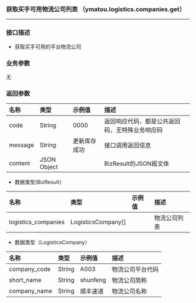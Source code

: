 ### 获取买手可用物流公司列表 （ymatou.logistics.companies.get）

---

### 接口描述

* 获取买手可用的平台物流公司


### 业务参数

无

### 返回参数

| 名称 | 类型 | 示例值 | 描述 |
| :--- | :--- | :--- | :--- |
| code | String | 0000 | 返回响应代码，都是公共返回码，无特殊业务响应码 |
| message | String | 更新库存成功 | 接口调用返回信息 |
| content | JSON Object |  | BizResult的JSON报文体 |

* 数据类型(BizResult）

| 名称 | 类型 | 示例值 | 描述 |
| :--- | :--- | :--- | :--- |
| logistics_companies | LogisticsCompany[] |  | 物流公司列表 |

* 数据类型（LogisticsCompany）

| 名称 | 类型 | 示例值 | 描述 |
| :--- | :--- | :--- | :--- |
| company_code | String | A003 | 物流公司平台代码 |
| short_name | String | shunfeng | 物流公司简称 |
| company_name | String | 顺丰速递 | 物流公司名称 |